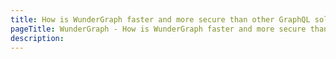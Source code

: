 ```yaml
---
title: How is WunderGraph faster and more secure than other GraphQL solutions?
pageTitle: WunderGraph - How is WunderGraph faster and more secure than other GraphQL solutions?
description:
---
```

